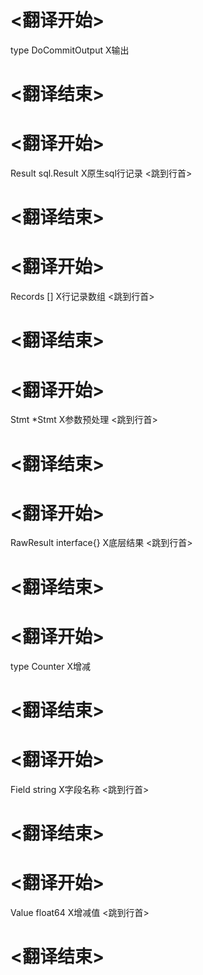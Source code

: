  

# <翻译开始>
type DoCommitOutput
X输出
# <翻译结束>

# <翻译开始>
Result    sql.Result
X原生sql行记录
<跳到行首>
# <翻译结束>

# <翻译开始>
Records   []
X行记录数组
<跳到行首>
# <翻译结束>

# <翻译开始>
Stmt      *Stmt
X参数预处理
<跳到行首>
# <翻译结束>

# <翻译开始>
RawResult interface{}
X底层结果
<跳到行首>
# <翻译结束>

# <翻译开始>
type Counter
X增减
# <翻译结束>

# <翻译开始>
Field string
X字段名称
<跳到行首>
# <翻译结束>

# <翻译开始>
Value float64
X增减值
<跳到行首>
# <翻译结束>
 